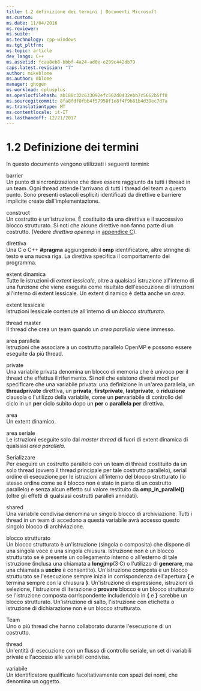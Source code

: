 ```yaml
---
title: 1.2 definizione dei termini | Documenti Microsoft
ms.custom: 
ms.date: 11/04/2016
ms.reviewer: 
ms.suite: 
ms.technology: cpp-windows
ms.tgt_pltfrm: 
ms.topic: article
dev_langs: C++
ms.assetid: fcaa8eb8-bbbf-4a24-ad0e-e299c442db79
caps.latest.revision: "7"
author: mikeblome
ms.author: mblome
manager: ghogen
ms.workload: cplusplus
ms.openlocfilehash: ab188c32c633092efc562d0432ebb7c5662b5ff8
ms.sourcegitcommit: 8fa8fdf0fbb4f57950f1e8f4f9b81b4d39ec7d7a
ms.translationtype: MT
ms.contentlocale: it-IT
ms.lasthandoff: 12/21/2017
---
```

# <a name="12-definition-of-terms"></a>1.2 Definizione dei termini
In questo documento vengono utilizzati i seguenti termini:  
  
 barrier  
 Un punto di sincronizzazione che deve essere raggiunto da tutti i thread in un team.  Ogni thread attende l'arrivano di tutti i thread del team a questo punto. Sono presenti ostacoli espliciti identificati da direttive e barriere implicite create dall'implementazione.  
  
 construct  
 Un costrutto è un'istruzione. È costituito da una direttiva e il successivo blocco strutturato. Si noti che alcune direttive non fanno parte di un costrutto. (Vedere *direttiva openmp* in [appendice C](../../parallel/openmp/c-openmp-c-and-cpp-grammar.md)).  
  
 direttiva  
 Una C o C++ **#pragma** aggiungendo il **omp** identificatore, altre stringhe di testo e una nuova riga. La direttiva specifica il comportamento del programma.  
  
 extent dinamica  
 Tutte le istruzioni di *extent lessicale*, oltre a qualsiasi istruzione all'interno di una funzione che viene eseguita come risultato dell'esecuzione di istruzioni all'interno di extent lessicale. Un extent dinamico è detta anche un *area*.  
  
 extent lessicale  
 Istruzioni lessicale contenute all'interno di un *blocco strutturato*.  
  
 thread master  
 Il thread che crea un team quando un *area parallela* viene immesso.  
  
 area parallela  
 Istruzioni che associare a un costrutto parallelo OpenMP e possono essere eseguite da più thread.  
  
 private  
 Una variabile privata denomina un blocco di memoria che è univoco per il thread che effettua il riferimento. Si noti che esistono diversi modi per specificare che una variabile privata: una definizione in un'area parallela, un **threadprivate** direttiva, un **privata**, **firstprivate**, **lastprivate**, o **riduzione** clausola o l'utilizzo della variabile, come un **per**variabile di controllo del ciclo in un **per** ciclo subito dopo un **per** o **parallela per** direttiva.  
  
 area  
 Un extent dinamico.  
  
 area seriale  
 Le istruzioni eseguite solo dal *master thread* di fuori di extent dinamica di qualsiasi *area parallela*.  
  
 Serializzare  
 Per eseguire un costrutto parallelo con un team di thread costituito da un solo thread (ovvero il thread principale per tale costrutto parallelo), serial ordine di esecuzione per le istruzioni all'interno del blocco strutturato (lo stesso ordine come se il blocco non è stato in parte di un costrutto parallelo) e senza alcun effetto sul valore restituito da **omp_in_parallel()** (oltre gli effetti di qualsiasi costrutti paralleli annidati).  
  
 shared  
 Una variabile condivisa denomina un singolo blocco di archiviazione. Tutti i thread in un team di accedono a questa variabile avrà accesso questo singolo blocco di archiviazione.  
  
 blocco strutturato  
 Un blocco strutturato è un'istruzione (singola o composita) che dispone di una singola voce e una singola chiusura. Istruzione non è un blocco strutturato se è presente un collegamento interno o all'esterno di tale istruzione (inclusa una chiamata a **longjmp**(3 C) o l'utilizzo di **generare**, ma una chiamata a **uscire** è consentito). Un'istruzione composta è un blocco strutturato se l'esecuzione sempre inizia in corrispondenza dell'apertura **{** e termina sempre con la chiusura **}**. Un'istruzione di espressione, istruzioni di selezione, l'istruzione di iterazione o **provare** blocco è un blocco strutturato se l'istruzione composta corrispondente includendolo in **{** e **}** sarebbe un blocco strutturato. Un'istruzione di salto, l'istruzione con etichetta o istruzione di dichiarazione non è un blocco strutturato.  
  
 Team  
 Uno o più thread che hanno collaborato durante l'esecuzione di un costrutto.  
  
 thread  
 Un'entità di esecuzione con un flusso di controllo seriale, un set di variabili private e l'accesso alle variabili condivise.  
  
 variabile  
 Un identificatore qualificato facoltativamente con spazi dei nomi, che denomina un oggetto.